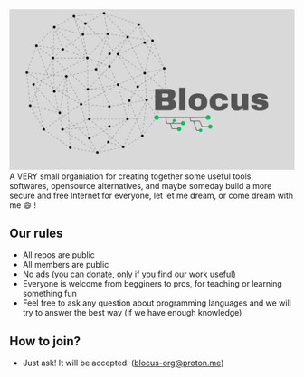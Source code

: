 <div align='center'>
  <img src='profile/Blocus_readme.png'>
</div

  A VERY small organiation for creating together some useful tools, softwares, opensource alternatives, and maybe someday build a more secure and free Internet for everyone, let let me dream, or come dream with me 😄 !


## Our rules
- All repos are public
- All members are public
- No ads (you can donate, only if you find our work useful)
- Everyone is welcome from begginers to pros, for teaching or learning something fun
- Feel free to ask any question about programming languages and we will try to answer the best way (if we have enough knowledge)

## How to join?
- Just ask! It will be accepted. (blocus-org@proton.me)

